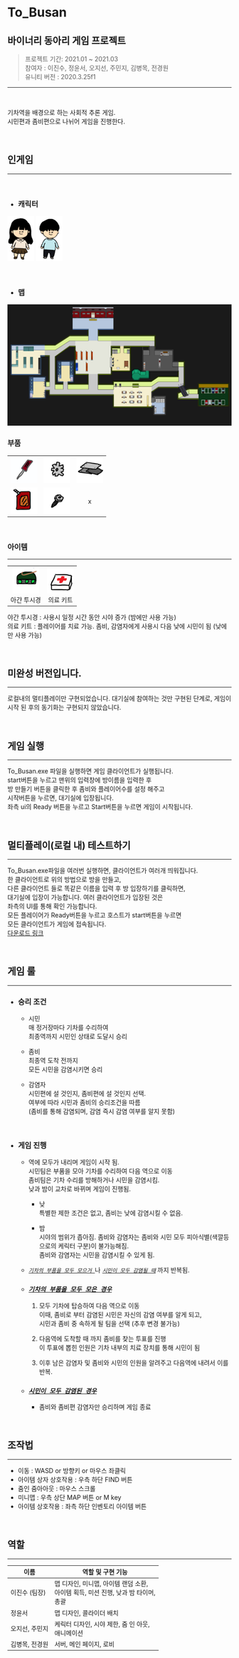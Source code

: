 # To_Busan

## 바이너리 동아리 게임 프로젝트

> 프로젝트 기간: 2021.01 ~ 2021.03<br>
> 참여자 : 이진수, 정윤서, 오지선, 주민지, 김병목, 전경원 <br>
> 유니티 버전 : 2020.3.25f1
--------


<br>

기차역을 배경으로 하는 사회적 추론 게임.<br>
시민편과 좀비편으로 나뉘어 게임을 진행한다.

<br>


## 인게임
---
<br>

- ### 캐릭터

<img src="readme img/character1.png" width = 60>    <img src="readme img/character2.png" width = 60>

<br>

- ### 맵

<img src="readme img/map.png">

<br>

### 부품
||||
|:---:|:---:|:---:|
|<img src="readme img/driver.png" width = 60>|<img src="readme img/gear.png" width = 60> |<img src="readme img/iron.png" width = 60> |
|<img src="readme img/oil.png" width = 60> |<img src="readme img/screw.png" width = 60>|x

<br>

### 아이템
---
|||
|:---:|:----:|
|<img src="readme img/night_vision.png" width = 60> <br>아갼 투시경 |<img src="readme img/kit.png" width = 60><br>의료 키트

야간 투시경 : 사용시 일정 시간 동안 시야 증가 (밤에만 사용 가능) <br>
의료 키트 : 플레이어를 치료 가능. 좀비, 감염자에게 사용시 다음 낮에 시민이 됨 (낮에만 사용 가능)

<br>

## 미완성 버전입니다.
---
로컬내의 멀티플레이만 구현되었습니다.
대기실에 참여하는 것만 구현된 단계로,
게임이 시작 된 후의 동기화는 구현되지 않았습니다.

<br>

## 게임 실행  
---
To_Busan.exe 파일을 실행하면 게임 클라이언트가 실행됩니다.  
start버튼을 누르고 맨위의 입력창에 방이름을 입력한 후  
방 만들기 버튼을 클릭한 후 좀비와 플레이어수를 설정 해주고  
시작버튼을 누르면, 대기실에 입장됩니다.  
좌측 ui의 Ready 버튼을 누르고 Start버튼을 누르면 게임이 시작됩니다.  

<br>

## 멀티플레이(로컬 내) 테스트하기  
---
To_Busan.exe파일을 여러번 실행하면, 클라이언트가 여러개 띄워집니다.  
한 클라이언트로 위의 방법으로 방을 만들고,  
다른 클라이언트 들로 똑같은 이름을 입력 후 방 입장하기를 클릭하면,  
대기실에 입장이 가능합니다. 여러 클라이언트가 입장된 것은  
좌측의 UI를 통해 확인 가능합니다.  
모든 플레이어가 Ready버튼을 누르고 호스트가 start버튼을 누르면  
모든 클라이언트가 게임에 접속됩니다.  
[다운로드 링크](https://drive.google.com/file/d/1egmalhgDF-5LARdtleghbrsVnn8v6YX0/view?usp=drive_link)

<br>

## 게임 룰  
---
- ### 승리 조건    
  - 시민  
  매 정거장마다 기차를 수리하여  
최종역까지 시민인 상태로 도달시 승리  
  
  - 좀비  
  최종역 도착 전까지  
모든 시민을 감염시키면 승리  
  
  - 감염자  
시민편에 설 것인지, 좀비편에 설 것인지 선택.  
여부에 따라 시민과 좀비의 승리조건을 따름  
(좀비를 통해 감염되며, 감염 즉시 감염 여부를 알지 못함)  

<br>  

- ### 게임 진행  
  - 역에 모두가 내리며 게임이 시작 됨.  
  시민팀은 부품을 모아 기차를 수리하여 다음 역으로 이동<br>
  좀비팀은 기차 수리를 방해하거나 시민을 감염시킴.<br>
  낮과 밤이 교차로 바뀌며 게임이 진행됨.
  
    - 낮  
    특별한 제한 조건은 없고, 좀비는 낮에 감염시킬 수 없음.    
  
    - 밤  
    시야의 범위가 좁아짐. 좀비와 감염자는 
    좀비와 시민 모두 피아식별(색깔등으로의 케릭터 구분)이 불가능해짐.  
    좀비와 감염자는 시민을 감염시킬 수 있게 됨.  
  
  -  <u> *```기차의 부품을 모두 모으거 ```*</u>나 <u>*```시민이 모두 감염될 때```*</u> 까지 반복됨.
  

  - ### <u>*```기차의 부품을 모두 모은 경우```*</u>
    1. 모두 기차에 탑승하여 다음 역으로 이동  
이때, 좀비로 부터 감염된 시민은 자신의 감염 여부를 알게 되고,  
시민과 좀비 중 속하게 될 팀을 선택 (추후 변경 불가능)   
  
    2. 다음역에 도착할 때 까지 좀비를 찾는 투표를 진행  
      이 투표에 뽑힌 인원은 기차 내부의 치료 장치를 통해 시민이 됨  

    3. 이후 남은 감염자 및 좀비와 시민의 인원을 알려주고 다음역에 내려서 이를 반복.  
  
  - ### <u>*```시민이 모두 감염된 경우```*</u>  
    - 좀비와 좀비편 감염자만 승리하며 게임 종료

<br>

## 조작법
---

- 이동 : WASD or 방향키 or 마우스 좌클릭 <br>
- 아이템 상자 상호작용 : 우측 하단 FIND 버튼 <br>
- 줌인 줌아아웃 : 마우스 스크롤 <br>
- 미니맵 : 우측 상단 MAP 버튼 or M key <br>
- 아이템 상호작용 : 좌측 하단 인벤토리 아이템 버튼<br>


<br>


## 역할
---
| 이름 | 역할 및 구현 기능 |
| --- | --- |
| 이진수 (팀장) | 맵 디자인, 미니맵, 아이템 랜덤 소환,  <br> 아이템 획득, 미션 진행, 낮과 밤 타이머,  <br>총괄 |
| 정윤서 | 맵 디자인, 콜라이더 배치 |
| 오지선, 주민지 | 케릭터 디자인, 시야 제한, 줌 인 아웃, <br> 애니메이션 |
| 김병목, 전경원 | 서버, 메인 페이지, 로비 |
